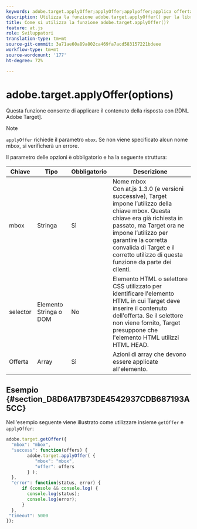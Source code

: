 ```yaml
---
keywords: adobe.target.applyOffer;applyOffer;applyoffer;applica offerta;at.js;funzioni;funzione
description: Utilizza la funzione adobe.target.applyOffer() per la libreria JavaScript at.js di Adobe Target per applicare il contenuto della risposta.
title: Come si utilizza la funzione adobe.target.applyOffer()?
feature: at.js
role: Sviluppatori
translation-type: tm+mt
source-git-commit: 3a71ae60a89a802ca469fa7acd583157221bdeee
workflow-type: tm+mt
source-wordcount: '177'
ht-degree: 72%

---
```



# adobe.target.applyOffer(options)

Questa funzione consente di applicare il contenuto della risposta con [!DNL Adobe Target].

>[!NOTE]
>
>`applyOffer` richiede il parametro `mbox`. Se non viene specificato alcun nome mbox, si verificherà un errore.

Il parametro delle opzioni è obbligatorio e ha la seguente struttura:

| Chiave | Tipo | Obbligatorio | Descrizione |
|--- |--- |--- |--- |
| mbox | Stringa | Sì | Nome mbox<br>Con at.js 1.3.0 (e versioni successive), Target impone l’utilizzo della chiave mbox. Questa chiave era già richiesta in passato, ma Target ora ne impone l’utilizzo per garantire la corretta convalida di Target e il corretto utilizzo di questa funzione da parte dei clienti. |
| selector | Elemento Stringa o DOM | No | Elemento HTML o selettore CSS utilizzato per identificare l&#39;elemento HTML in cui Target deve inserire il contenuto dell&#39;offerta. Se il selettore non viene fornito, Target presuppone che l&#39;elemento HTML utilizzi HTML HEAD. |
| Offerta | Array | Sì | Azioni di array che devono essere applicate all&#39;elemento. |

## Esempio {#section_D8D6A17B73DE4542937CDB687193A5CC}

Nell&#39;esempio seguente viene illustrato come utilizzare insieme `getOffer` e `applyOffer`:

```javascript
adobe.target.getOffer({   
  "mbox": "mbox",   
  "success": function(offers) {           
        adobe.target.applyOffer( {  
           "mbox": "mbox", 
           "offer": offers  
        } ); 
  },   
  "error": function(status, error) {           
      if (console && console.log) { 
        console.log(status); 
        console.log(error); 
      } 
  }, 
 "timeout": 5000 
}); 
```
